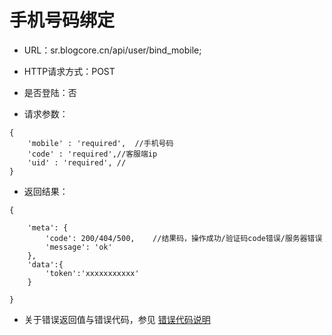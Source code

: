 
# 手机号码绑定

- URL：sr.blogcore.cn/api/user/bind_mobile;       

- HTTP请求方式：POST

- 是否登陆：否

- 请求参数：

```
{
    'mobile' : 'required',	//手机号码
    'code' : 'required',//客服端ip
    'uid' : 'required', //   
}
```

 

- 返回结果：

```
{
    
    'meta': {
        'code': 200/404/500,    //结果码，操作成功/验证码code错误/服务器错误
        'message': 'ok'
    },
    'data':{
    	'token':'xxxxxxxxxxx'
    }  
    
}

```

- 关于错误返回值与错误代码，参见 [错误代码说明](../README.md)
